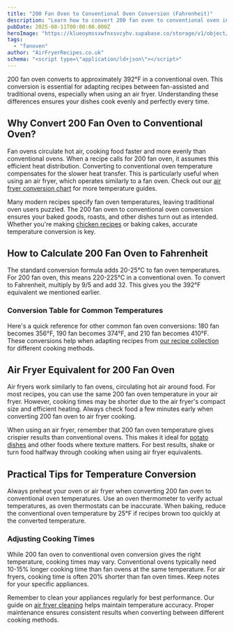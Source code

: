 ```yaml
---
title: "200 Fan Oven to Conventional Oven Conversion (Fahrenheit)"
description: "Learn how to convert 200 fan oven to conventional oven in Fahrenheit for perfect baking results every time with our easy temperature guide."
pubDate: 2025-08-11T00:00:00.000Z
heroImage: "https://klueoymssxwfnxsvcyhv.supabase.co/storage/v1/object/public/md/200-fan-oven-to-conventional-oven-conversion-fahrenheit-745533d8.png"
tags:
  - "fanoven"
author: "AirFryerRecipes.co.uk"
schema: "<script type=\"application/ld+json\"></script>"
---
```


<p>200 fan oven converts to approximately 392°F in a conventional oven. This conversion is essential for adapting recipes between fan-assisted and traditional ovens, especially when using an air fryer. Understanding these differences ensures your dishes cook evenly and perfectly every time.</p>

<h2>Why Convert 200 Fan Oven to Conventional Oven?</h2>
<p>Fan ovens circulate hot air, cooking food faster and more evenly than conventional ovens. When a recipe calls for 200 fan oven, it assumes this efficient heat distribution. Converting to conventional oven temperature compensates for the slower heat transfer. This is particularly useful when using an air fryer, which operates similarly to a fan oven. Check out our <a href=https://www.airfryerrecipe.co.uk/air-fryer-conversion-chart>air fryer conversion chart</a> for more temperature guides.</p>

<p>Many modern recipes specify fan oven temperatures, leaving traditional oven users puzzled. The 200 fan oven to conventional oven conversion ensures your baked goods, roasts, and other dishes turn out as intended. Whether you're making <a href=https://www.airfryerrecipe.co.uk/recipe-category/chicken>chicken recipes</a> or baking cakes, accurate temperature conversion is key.</p>

<h2>How to Calculate 200 Fan Oven to Fahrenheit</h2>
<p>The standard conversion formula adds 20-25°C to fan oven temperatures. For 200 fan oven, this means 220-225°C in a conventional oven. To convert to Fahrenheit, multiply by 9/5 and add 32. This gives you the 392°F equivalent we mentioned earlier.</p>

<h3>Conversion Table for Common Temperatures</h3>
<p>Here's a quick reference for other common fan oven conversions: 180 fan becomes 356°F, 190 fan becomes 374°F, and 210 fan becomes 410°F. These conversions help when adapting recipes from <a href=https://www.airfryerrecipe.co.uk/recipes>our recipe collection</a> for different cooking methods.</p>

<h2>Air Fryer Equivalent for 200 Fan Oven</h2>
<p>Air fryers work similarly to fan ovens, circulating hot air around food. For most recipes, you can use the same 200 fan oven temperature in your air fryer. However, cooking times may be shorter due to the air fryer's compact size and efficient heating. Always check food a few minutes early when converting 200 fan oven to air fryer cooking.</p>

<p>When using an air fryer, remember that 200 fan oven temperature gives crispier results than conventional ovens. This makes it ideal for <a href=https://www.airfryerrecipe.co.uk/recipe-category/potatoes>potato dishes</a> and other foods where texture matters. For best results, shake or turn food halfway through cooking when using air fryer equivalents.</p>

<h2>Practical Tips for Temperature Conversion</h2>
<p>Always preheat your oven or air fryer when converting 200 fan oven to conventional oven temperatures. Use an oven thermometer to verify actual temperatures, as oven thermostats can be inaccurate. When baking, reduce the conventional oven temperature by 25°F if recipes brown too quickly at the converted temperature.</p>

<h3>Adjusting Cooking Times</h3>
<p>While 200 fan oven to conventional oven conversion gives the right temperature, cooking times may vary. Conventional ovens typically need 10-15% longer cooking time than fan ovens at the same temperature. For air fryers, cooking time is often 20% shorter than fan oven times. Keep notes for your specific appliances.</p>

<p>Remember to clean your appliances regularly for best performance. Our guide on <a href=https://www.airfryerrecipe.co.uk/air-fryer-cleaner>air fryer cleaning</a> helps maintain temperature accuracy. Proper maintenance ensures consistent results when converting between different cooking methods.</p>